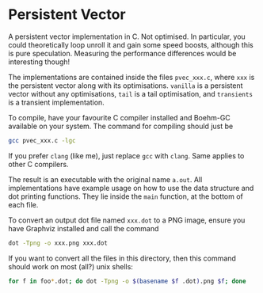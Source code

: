 # Persistent Vector

A persistent vector implementation in C. Not optimised. In particular, you could
theoretically loop unroll it and gain some speed boosts, although this is pure
speculation. Measuring the performance differences would be interesting
though!

The implementations are contained inside the files `pvec_xxx.c`, where `xxx` is
the persistent vector along with its optimisations. `vanilla` is a persistent
vector without any optimisations, `tail` is a tail optimisation, and
`transients` is a transient implementation.

To compile, have your favourite C compiler installed and Boehm-GC available on
your system. The command for compiling should just be

```bash
gcc pvec_xxx.c -lgc
```

If you prefer `clang` (like me), just replace `gcc` with `clang`. Same applies
to other C compilers.

The result is an executable with the original name `a.out`. All implementations
have example usage on how to use the data structure and dot printing functions.
They lie inside the `main` function, at the bottom of each file.

To convert an output dot file named `xxx.dot` to a PNG image, ensure you have
Graphviz installed and call the command

```bash
dot -Tpng -o xxx.png xxx.dot
```

If you want to convert all the files in this directory, then this command should
work on most (all?) unix shells:

```bash
for f in foo*.dot; do dot -Tpng -o $(basename $f .dot).png $f; done
```
